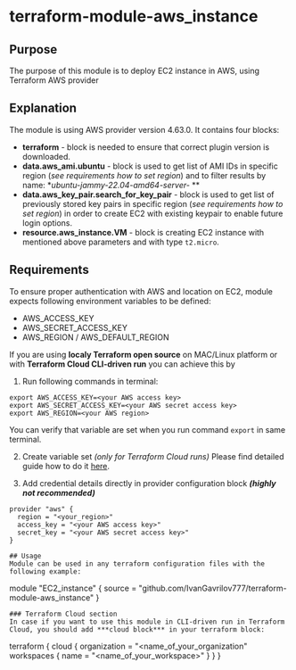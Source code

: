 # terraform-module-aws_instance

## Purpose
The purpose of this module is to deploy EC2 instance in AWS, using Terraform AWS provider

## Explanation
The module is using AWS provider version 4.63.0. It contains four blocks:
+ **terraform** - block is needed to ensure that correct plugin version is downloaded.
+ **data.aws_ami.ubuntu** - block is used to get list of AMI IDs in specific region (*see requirements how to set region*) and to filter results by name: **ubuntu-jammy-22.04-amd64-server-* **
+ **data.aws_key_pair.search_for_key_pair** - block is used to get list of previously stored key pairs in specific region (*see requirements how to set region*) in order to create EC2 with existing keypair to enable future login options.
+ **resource.aws_instance.VM** - block is creating EC2 instance with mentioned above parameters and with type `t2.micro`.


## Requirements
To ensure proper authentication with AWS and location on EC2, module expects following environment variables to be defined:
* AWS_ACCESS_KEY
* AWS_SECRET_ACCESS_KEY
* AWS_REGION / AWS_DEFAULT_REGION

If you are using **localy Terraform open source** on MAC/Linux platform or with **Terraform Cloud CLI-driven run** you can achieve this by
1. Run following commands in terminal:
```
export AWS_ACCESS_KEY=<your AWS access key>
export AWS_SECRET_ACCESS_KEY=<your AWS secret access key>
export AWS_REGION=<your AWS region>
```
You can verify that variable are set when you run command `export` in same terminal.

2. Create variable set *(only for Terraform Cloud runs)*
Please find detailed guide how to do it [here](https://developer.hashicorp.com/terraform/tutorials/cloud-get-started/cloud-create-variable-set).

3. Add credential details directly in provider configuration block ***(highly not recommended)***
```
provider "aws" {
  region = "<your_region>"
  access_key = "<your AWS access key>"
  secret_key = "<your AWS secret access key>"
}

## Usage
Module can be used in any terraform configuration files with the following example:
```
module "EC2_instance" {
source = "github.com/IvanGavrilov777/terraform-module-aws_instance"
}
```
### Terraform Cloud section
In case if you want to use this module in CLI-driven run in Terraform Cloud, you should add ***cloud block*** in your terraform block:
```
terraform {
  cloud {
    organization = "<name_of_your_organization"
    workspaces {
      name = "<name_of_your_workspace>"
    }
  }
}
```
